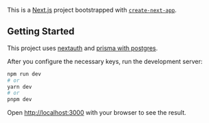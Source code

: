 This is a [Next.js](https://nextjs.org/) project bootstrapped with [`create-next-app`](https://github.com/vercel/next.js/tree/canary/packages/create-next-app).

## Getting Started
This project uses [nextauth](https://next-auth.js.org/getting-started/example) and [prisma with postgres](https://vercel.com/guides/nextjs-prisma-postgres). 

After you configure the necessary keys, run the development server:

```bash
npm run dev
# or
yarn dev
# or
pnpm dev
```

Open [http://localhost:3000](http://localhost:3000) with your browser to see the result.

